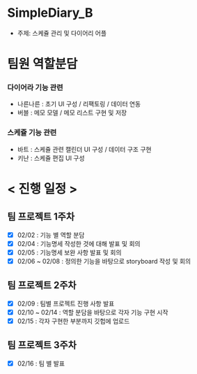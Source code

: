 # SimpleDiary_B

- 주제: 스케쥴 관리 및 다이어리 어플

# 팀원 역할분담
### 다이어라 기능 관련
- 나른나른 : 초기 UI 구성 / 리팩토링 / 데이터 연동
- 버블 : 메모 모델 / 메모 리스트 구현 및 저장
### 스케쥴 기능 관련
- 바트 : 스케쥴 관련 캘린더 UI 구성 / 데이터 구조 구현
- 키난 : 스케쥴 편집 UI 구성
 
# < 진행 일정 >
## 팀 프로젝트 1주차
- [x] 02/02 : 기능 별 역할 분담 
- [x] 02/04 : 기능명세 작성한 것에 대해 발표 및 회의
- [x] 02/05 : 기능명세 보완 사항 발표 및 회의
- [x] 02/06 ~ 02/08 : 정의한 기능을 바탕으로 storyboard 작성 및 회의

## 팀 프로젝트 2주차
- [x] 02/09 : 팀별 프로젝트 진행 사항 발표
- [x] 02/10 ~ 02/14 : 역할 분담을 바탕으로 각자 기능 구현 시작
- [x] 02/15 : 각자 구현한 부분까지 깃헙에 업로드

## 팀 프로젝트 3주차
- [x] 02/16 : 팀 별 발표
